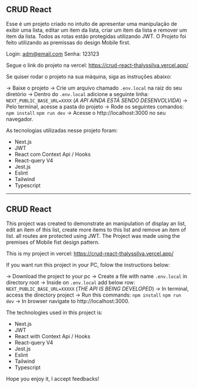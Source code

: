 ## CRUD React

Esse é um projeto criado no intuito de apresentar uma manipulação de exibir uma lista, editar um item da lista, criar um item da lista e remover um item da lista. Todos as rotas estão protegidas utilizando JWT. O Projeto foi feito utilizando as premissas do design Mobile first.

Login: adm@email.com
Senha: 123123

Segue o link do projeto na vercel: https://crud-react-thalyssilva.vercel.app/

Se quiser rodar o projeto na sua máquina, siga as instruções abaixo:

-> Baixe o projeto
-> Crie um arquivo chamado `.env.local` na raiz do seu diretório
-> Dentro do `.env.local` adicione a seguinte linha: `NEXT_PUBLIC_BASE_URL=XXXX` (*A API AINDA ESTÁ SENDO DESENVOLVIDA*)
-> Pelo terminal, acesse a pasta do projeto
-> Rode os seguintes comandos:
`npm install`
`npm run dev`
-> Acesse o  http://localhost:3000 no seu navegador.



As tecnologias utilizadas nesse projeto foram:
* Next.js
* JWT
* React com Context Api / Hooks
* React-query V4
* Jest.js
* Eslint
* Tailwind
* Typescript


---

## CRUD React

This project was created to demonstrate an manipulation of display an list, edit an item of this list, create more items to this list and remove an item of list. all routes are protected using JWT. The Project was made using the premises of Mobile fist design pattern.


This is my project in vercel: https://crud-react-thalyssilva.vercel.app/


If you want run this project in your PC, folow the instructions below:

-> Download the project to your pc
-> Create a file with name `.env.local` in directory root
-> Inside on `.env.local` add below row: `NEXT_PUBLIC_BASE_URL=XXXXX` (*THE API IS BEING DEVELOPED*)
-> In terminal, access the directory project
-> Run this commands:
`npm install`
`npm run dev`
-> In browser navigate to http://localhost:3000.



The technologies used in this project is:
* Next.js
* JWT
* React with Context Api / Hooks
* React-query V4
* Jest.js
* Eslint
* Tailwind
* Typescript

Hope you enjoy it, I accept feedbacks!
